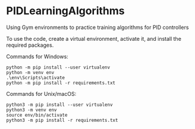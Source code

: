 # PIDLearningAlgorithms
Using Gym environments to practice training algorithms for PID controllers

To use the code, create a virtual environment, activate it, and install the required packages.

Commands for Windows:
```
python -m pip install --user virtualenv
python -m venv env
.\env\Scripts\activate
python -m pip install -r requirements.txt
```

Commands for Unix/macOS:
```
python3 -m pip install --user virtualenv
python3 -m venv env
source env/bin/activate
python3 -m pip install -r requirements.txt
```

